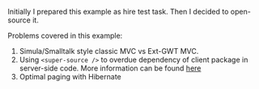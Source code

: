 Initially I prepared this example as hire test task.
Then I decided to open-source it.

Problems covered in this example:

  1. Simula/Smalltalk style classic MVC vs Ext-GWT MVC.
  1. Using `<super-source />` to overdue dependency of client package in server-side code. More information can be found [here](http://iskandaronsoftware.blogspot.com/2008/11/how-to-overdue-dependencies-of-client.html)
  1. Optimal paging with Hibernate
